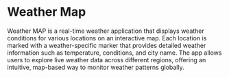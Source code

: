 # Weather Map

Weather MAP is a real-time weather application that displays weather conditions for various locations on an interactive map. Each location is marked with a weather-specific marker that provides detailed weather information such as temperature, conditions, and city name. The app allows users to explore live weather data across different regions, offering an intuitive, map-based way to monitor weather patterns globally.

<!--## Getting Started

This project is a starting point for a Flutter application.

A few resources to get you started if this is your first Flutter project:

- [Lab: Write your first Flutter app](https://docs.flutter.dev/get-started/codelab)
- [Cookbook: Useful Flutter samples](https://docs.flutter.dev/cookbook)

For help getting started with Flutter development, view the
[online documentation](https://docs.flutter.dev/), which offers tutorials,
samples, guidance on mobile development, and a full API reference. -->
